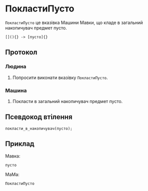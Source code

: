 # ПокластиПусто

`ПокластиПусто` <keyword>це</keyword> вказівка <subject>Машини Мавки</subject>, що кладе в загальний накопичувач предмет пусто.

```
[](){} -> [пусто]{}
```

## Протокол

### Людина

1. Попросити виконати вказівку `ПокластиПусто`.

### Машина

1. Покласти в загальний накопичувач предмет пусто.

## Псевдокод втілення

```ціль
покласти_в_накопичувач(пусто);
```

## Приклад

<subject>Мавка</subject>:

```мавка
пусто
```

<subject>МаМа</subject>:

```мама
ПокластиПусто
```